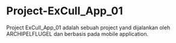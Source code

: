 # Project-ExCull_App_01
Project ExCull_App_01 adalah sebuah project yand dijalankan oleh ARCHIPELFLUGEL dan berbasis pada mobile application.
